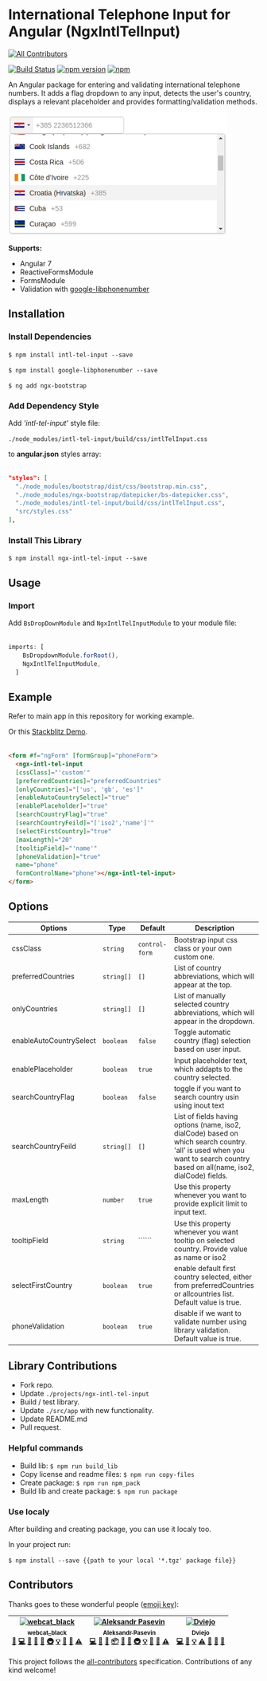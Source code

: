 # International Telephone Input for Angular (NgxIntlTelInput)
[![All Contributors](https://img.shields.io/badge/all_contributors-3-orange.svg?style=flat-square)](#contributors)

[![Build Status](https://travis-ci.org/webcat12345/ngx-intl-tel-input.svg?branch=master)](https://travis-ci.org/webcat12345/ngx-intl-tel-input) [![npm version](https://badge.fury.io/js/ngx-intl-tel-input.svg)](https://badge.fury.io/js/ngx-intl-tel-input) [![npm](https://img.shields.io/npm/dm/localeval.svg)](https://www.npmjs.com/package/ngx-intl-tel-input)

An Angular package for entering and validating international telephone numbers. It adds a flag dropdown to any input, detects the user's country, displays a relevant placeholder and provides formatting/validation methods.

![alt](readme-assets/ngx-intl-tel-input.jpg)

**Supports:**

- Angular 7
- ReactiveFormsModule
- FormsModule
- Validation with [google-libphonenumber](https://github.com/ruimarinho/google-libphonenumber)

## Installation

### Install Dependencies

```$ npm install intl-tel-input --save```

```$ npm install google-libphonenumber --save```

```$ ng add ngx-bootstrap```

### Add Dependency Style

Add *'intl-tel-input'* style file: 

```./node_modules/intl-tel-input/build/css/intlTelInput.css```

to **angular.json** styles array:

```json

"styles": [
  "./node_modules/bootstrap/dist/css/bootstrap.min.css",
  "./node_modules/ngx-bootstrap/datepicker/bs-datepicker.css",
  "./node_modules/intl-tel-input/build/css/intlTelInput.css",
  "src/styles.css"
],

```

### Install This Library

```$ npm install ngx-intl-tel-input --save```

## Usage

### Import

Add ```BsDropDownModule``` and ```NgxIntlTelInputModule``` to your module file:

```javascript

imports: [
    BsDropdownModule.forRoot(),
    NgxIntlTelInputModule,
  ]

```

## Example

Refer to main app in this repository for working example.

Or this [Stackblitz Demo](https://stackblitz.com/edit/ngx-intl-tel-input-demo).

```html

<form #f="ngForm" [formGroup]="phoneForm">
  <ngx-intl-tel-input
  [cssClass]="'custom'"
  [preferredCountries]="preferredCountries"
  [onlyCountries]="['us', 'gb', 'es']"
  [enableAutoCountrySelect]="true"
  [enablePlaceholder]="true"
  [searchCountryFlag]="true"
  [searchCountryFeild]="['iso2','name']'"
  [selectFirstCountry]="true"
  [maxLength]="20"
  [tooltipField]="'name'"
  [phoneValidation]="true"
  name="phone"
  formControlName="phone"></ngx-intl-tel-input>
</form>

```

## Options

| Options                       | Type                   | Default            | Description                                                                         |
| ------------------------------|------------------------|--------------------|-------------------------------------------------------------------------------------|
| cssClass                      | ```string```           | ```control-form``` | Bootstrap input css class or your own custom one.                                   |
| preferredCountries            | ```string[]```         | ```[]```           | List of country abbreviations, which will appear at the top.                        |
| onlyCountries                 | ```string[]```         | ```[]```           | List of manually selected country abbreviations, which will appear in the dropdown. |
| enableAutoCountrySelect       | ```boolean```          | ```false```        | Toggle automatic country (flag) selection based on user input.                      |
| enablePlaceholder             | ```boolean```          | ```true```         | Input placeholder text, which addapts to the country selected.                      |
| searchCountryFlag             | ```boolean```          | ```false```         | toggle if you want to search country usin using inout text      |
| searchCountryFeild             | ```string[]```          | ```[]```         | List of fields having options (name, iso2, dialCode) based on which search country. 'all' is used when you want to search country based on all(name, iso2, dialCode) fields. |
| maxLength             | ```number```          | ```true```         | Use this property whenever you want to provide explicit limit to input text.                   |
| tooltipField             | ```string```          | ``````         | Use this property whenever you want tooltip on selected country. Provide value as name or iso2                      |
| selectFirstCountry             | ```boolean```          | ```true```         |  enable default first country selected, either from preferredCountries or allcountries list.  Default value is true.                 |
| phoneValidation             | ```boolean```          | ```true```         |  disable if we want to validate number using library validation. Default value is true.                  |

## Library Contributions

- Fork repo.
- Update ```./projects/ngx-intl-tel-input```
- Build / test library.
- Update ```./src/app``` with new functionality.
- Update README.md
- Pull request.

### Helpful commands

- Build lib: ```$ npm run build_lib```
- Copy license and readme files: ```$ npm run copy-files```
- Create package: ```$ npm run npm_pack```
- Build lib and create package: ```$ npm run package```

### Use localy

After building and creating package, you can use it localy too.

In your project run:

```$ npm install --save {{path to your local '*.tgz' package file}}```

## Contributors

Thanks goes to these wonderful people ([emoji key](https://github.com/all-contributors/all-contributors#emoji-key)):

<!-- ALL-CONTRIBUTORS-LIST:START - Do not remove or modify this section -->
<!-- prettier-ignore -->
| [<img src="https://avatars3.githubusercontent.com/u/19761422?v=4" width="100px;" alt="webcat_black"/><br /><sub><b>webcat_black</b></sub>](https://github.com/webcat12345)<br />[🎨](#design-webcat12345 "Design") [💻](https://github.com/webcat12345/ngx-intl-tel-input/commits?author=webcat12345 "Code") [📖](https://github.com/webcat12345/ngx-intl-tel-input/commits?author=webcat12345 "Documentation") [🤔](#ideas-webcat12345 "Ideas, Planning, & Feedback") [💬](#question-webcat12345 "Answering Questions") [🚇](#infra-webcat12345 "Infrastructure (Hosting, Build-Tools, etc)") [💡](#example-webcat12345 "Examples") [🚧](#maintenance-webcat12345 "Maintenance") [👀](#review-webcat12345 "Reviewed Pull Requests") [⚠️](https://github.com/webcat12345/ngx-intl-tel-input/commits?author=webcat12345 "Tests") | [<img src="https://avatars2.githubusercontent.com/u/1058469?v=4" width="100px;" alt="Aleksandr Pasevin"/><br /><sub><b>Aleksandr Pasevin</b></sub>](http://pasevin.com)<br />[💻](https://github.com/webcat12345/ngx-intl-tel-input/commits?author=pasevin "Code") [📖](https://github.com/webcat12345/ngx-intl-tel-input/commits?author=pasevin "Documentation") [🐛](https://github.com/webcat12345/ngx-intl-tel-input/issues?q=author%3Apasevin "Bug reports") [📦](#platform-pasevin "Packaging/porting to new platform") [🔌](#plugin-pasevin "Plugin/utility libraries") [💬](#question-pasevin "Answering Questions") [🚇](#infra-pasevin "Infrastructure (Hosting, Build-Tools, etc)") [💡](#example-pasevin "Examples") [🚧](#maintenance-pasevin "Maintenance") [👀](#review-pasevin "Reviewed Pull Requests") [⚠️](https://github.com/webcat12345/ngx-intl-tel-input/commits?author=pasevin "Tests") | [<img src="https://avatars0.githubusercontent.com/u/6862893?v=4" width="100px;" alt="Dviejo"/><br /><sub><b>Dviejo</b></sub>](https://github.com/Dviejopomata)<br />[💻](https://github.com/webcat12345/ngx-intl-tel-input/commits?author=Dviejopomata "Code") [🐛](https://github.com/webcat12345/ngx-intl-tel-input/issues?q=author%3ADviejopomata "Bug reports") [💡](#example-Dviejopomata "Examples") [⚠️](https://github.com/webcat12345/ngx-intl-tel-input/commits?author=Dviejopomata "Tests") [💬](#question-Dviejopomata "Answering Questions") [🚧](#maintenance-Dviejopomata "Maintenance") [👀](#review-Dviejopomata "Reviewed Pull Requests") |
| :---: | :---: | :---: |
<!-- ALL-CONTRIBUTORS-LIST:END -->

This project follows the [all-contributors](https://github.com/all-contributors/all-contributors) specification. Contributions of any kind welcome!